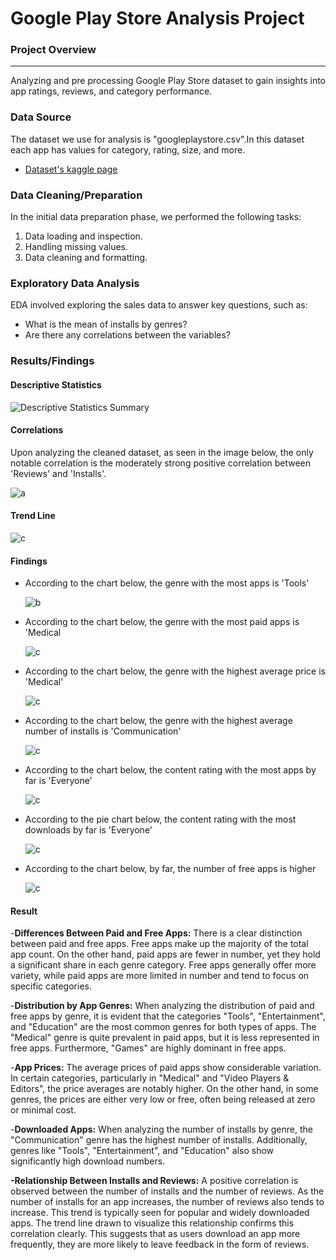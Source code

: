 # Google Play Store Analysis Project

### Project Overview
---
Analyzing and pre processing Google Play Store dataset to gain insights into app ratings, reviews, and category performance.


### Data Source

The dataset we use for analysis is "googleplaystore.csv".In this dataset each app has values for category, rating, size, and more.

- [Dataset's kaggle page](https://www.kaggle.com/datasets/lava18/google-play-store-apps)


### Data Cleaning/Preparation

In the initial data preparation phase, we performed the following tasks:
1. Data loading and inspection.
2. Handling missing values.
3. Data cleaning and formatting.


### Exploratory Data Analysis

EDA involved exploring the sales data to answer key questions, such as:

- What is the mean of installs by genres?
- Are there any correlations between the variables?


### Results/Findings

#### Descriptive Statistics

![Descriptive Statistics Summary](images/Descriptive_Statistics_Summary.png)

#### Correlations
Upon analyzing the cleaned dataset, as seen in the image below, the only notable correlation is the moderately strong positive correlation between 'Reviews' and 'Installs'.

![a](images/correlation_matrix.png)

#### Trend Line
![c](images/Trend_Line_Between_Installs_and_Reviews.png)

#### Findings
 - According to the chart below, the genre with the most apps is 'Tools'
   
   ![b](images/Apps_Count_by_Genre.png)

   
 - According to the chart below, the genre with the most paid apps is 'Medical
 
   ![c](images/Paid_Apps_Count_by_Genre.png)

 - According to the chart below, the genre with the highest average price is 'Medical'

   ![c](images/Average_Price_of_Paid_Apps_by_Genre.png)


 - According to the chart below, the genre with the highest average number of installs is 'Communication'

   ![c](images/Downloads_Count_by_Genre.png)
   

  - According to the chart below, the content rating with the most apps by far is 'Everyone'

    ![c](images/Content_Rating_Distribution.png)
   

  - According to the pie chart below, the content rating with the most downloads by far is 'Everyone'

    ![c](images/Installs_By_Content_Rating.png)


  - According to the chart below, by far, the number of free apps is higher

    ![c](images/Count_of_Paid_vs_Free_Apps.png)

#### Result

-**Differences Between Paid and Free Apps:** There is a clear distinction between paid and free apps. Free apps make up the majority of the total app count. On the other hand, paid apps are fewer in number, yet they hold a significant share in each genre category. Free apps generally offer more variety, while paid apps are more limited in number and tend to focus on specific categories.

-**Distribution by App Genres:** When analyzing the distribution of paid and free apps by genre, it is evident that the categories "Tools", "Entertainment", and "Education" are the most common genres for both types of apps. The "Medical" genre is quite prevalent in paid apps, but it is less represented in free apps. Furthermore, "Games" are highly dominant in free apps.

-**App Prices:** The average prices of paid apps show considerable variation. In certain categories, particularly in "Medical" and "Video Players & Editors", the price averages are notably higher. On the other hand, in some genres, the prices are either very low or free, often being released at zero or minimal cost.

-**Downloaded Apps:** When analyzing the number of installs by genre, the "Communication" genre has the highest number of installs. Additionally, genres like "Tools", "Entertainment", and "Education" also show significantly high download numbers.

**-Relationship Between Installs and Reviews:** A positive correlation is observed between the number of installs and the number of reviews. As the number of installs for an app increases, the number of reviews also tends to increase. This trend is typically seen for popular and widely downloaded apps. The trend line drawn to visualize this relationship confirms this correlation clearly. This suggests that as users download an app more frequently, they are more likely to leave feedback in the form of reviews.

   
 

